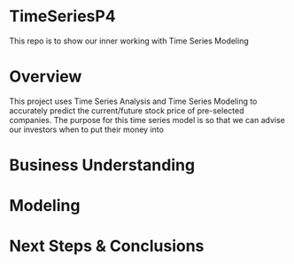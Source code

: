 # TimeSeriesP4
This repo is to show our inner working with Time Series Modeling


# Overview
This project uses Time Series Analysis and Time Series Modeling to accurately predict the current/future stock price of pre-selected companies. The purpose for this time series model is so that we can advise our investors when to put their money into 


# Business Understanding

# Modeling

# Next Steps & Conclusions
